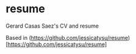 resume
======

Gerard Casas Saez's CV and resume


Based in (https://github.com/jessicatysu/resume)[https://github.com/jessicatysu/resume]